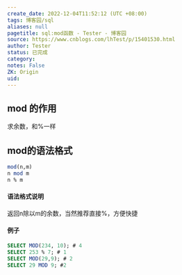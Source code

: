 ```yaml
---
create_date: 2022-12-04T11:52:12 (UTC +08:00)
tags: 博客园/sql
aliases: null
pagetitle: sql:mod函数 - Tester - 博客园
source: https://www.cnblogs.com/lhTest/p/15401530.html
author: Tester
status: 已完成
category: 
notes: False
ZK: Origin
uid: 
---
```


## mod 的作用

求余数，和%一样

## mod的语法格式

```sql
mod(n,m)
n mod m
n % m
```

#### 语法格式说明

返回n除以m的余数，当然推荐直接%，方便快捷

#### 例子

```sql
SELECT MOD(234, 10); # 4
SELECT 253 % 7; # 1
SELECT MOD(29,9); # 2
SELECT 29 MOD 9; #2
```